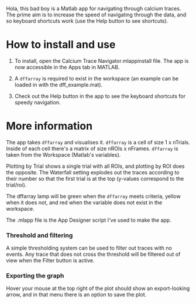 Hola, this bad boy is a Matlab app for navigating through calcium traces. The prime aim is to increase the speed of navigating through the data, and so keyboard shortcuts work (use the Help button to see shortcuts).

# How to install and use

1. To install, open the Calcium Trace Navigator.mlappinstall file. The app is now accessible in the Apps tab in MATLAB.

2. A `dffarray` is required to exist in the workspace (an example can be loaded in with the dff_example.mat).

3. Check out the Help button in the app to see the keyboard shortcuts for speedy navigation.

# More information

The app takes `dffarray` and visualises it. `dffarray` is a cell of size 1 x nTrials. Inside of each cell there's a matrix of size nROIs x nFrames. `dffarray` is taken from the Workspace (Matlab's variables).

Plotting by Trial shows a single trial with all ROIs, and plotting by ROI does the opposite. The Waterfall setting explodes out the traces according to their number so that the first trial is at the top (y-values correspond to the trial/roi).

The dffarray lamp will be green when the `dffarray` meets criteria, yellow when it does not, and red when the variable does not exist in the workspace.

The .mlapp file is the App Designer script I've used to make the app.

### Threshold and filtering

A simple thresholding system can be used to filter out traces with no events. Any trace that does not cross the threshold will be filtered out of view when the Filter button is active.

### Exporting the graph

Hover your mouse at the top right of the plot should show an export-looking arrow, and in that menu there is an option to save the plot. 
